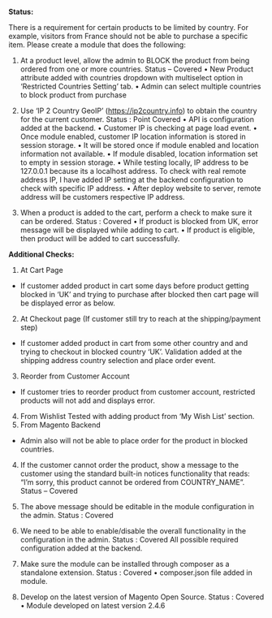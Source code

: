 **Status:**

There is a requirement for certain products to be limited by country. For example, visitors from
France should not be able to purchase a specific item.
Please create a module that does the following:

1. At a product level, allow the admin to BLOCK the product from being ordered from one or more
countries.
Status – Covered
  • New Product attribute added with countries dropdown with multiselect option in ‘Restricted Countries
  Setting’ tab.
  • Admin can select multiple countries to block product from purchase

2. Use ‘IP 2 Country GeoIP’ (https://ip2country.info) to obtain the country for the current customer.
Status : Point Covered
  • API is configuration added at the backend.
  • Customer IP is checking at page load event.
  • Once module enabled, customer IP location information is stored in session storage.
  • It will be stored once if module enabled and location information not available.
  • If module disabled, location information set to empty in session storage.
  • While testing locally, IP address to be 127.0.0.1 because its a localhost address. To check with real remote
  address IP, I have added IP setting at the backend configuration to check with specific IP address.
  • After deploy website to server, remote address will be customers respective IP address.

3. When a product is added to the cart, perform a check to make sure it can be ordered.
Status : Covered
  • If product is blocked from UK, error message will be displayed while adding to cart.
  • If product is eligible, then product will be added to cart successfully.

  **Additional Checks:**

  1. At Cart Page
  - If customer added product in cart some days before product getting blocked in ‘UK’
  and trying to purchase after blocked then cart page will be displayed error as below.
  2. At Checkout page (If customer still try to reach at the shipping/payment step)
  - If customer added product in cart from some other country and and trying to checkout
  in blocked country ‘UK’. Validation added at the shipping address country selection and
  place order event.
  3. Reorder from Customer Account
   - If customer tries to reorder product from customer account, restricted products will not
  add and displays error.
  4. From Wishlist
  Tested with adding product from ‘My Wish List’ section.
  5. From Magento Backend
  - Admin also will not be able to place order for the product in blocked countries.
    
4. If the customer cannot order the product, show a message to the customer using the standard
built-in notices functionality that reads:
“I’m sorry, this product cannot be ordered from COUNTRY_NAME”.
Status – Covered

5. The above message should be editable in the module configuration in the admin.
Status : Covered

6. We need to be able to enable/disable the overall functionality in the configuration in the admin.
Status : Covered
All possible required configuration added at the backend.

7. Make sure the module can be installed through composer as a standalone extension.
Status : Covered
  • composer.json file added in module.
8. Develop on the latest version of Magento Open Source.
Status : Covered
  • Module developed on latest version 2.4.6
